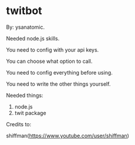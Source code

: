 # twitbot

 By: ysanatomic.

 Needed node.js skills.
 
 You need to config with your api keys.

 You can choose what option to call.

 You need to config everything before using.
 
 You need to write the other things yourself.
 
 
 
 Needed things:
 
 1. node.js
 2. twit package

 
 
 
 Credits to:
 
 shiffman(https://www.youtube.com/user/shiffman)
